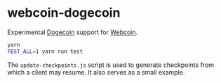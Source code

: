 # webcoin-dogecoin

Experimental [Dogecoin] support for [Webcoin].

```sh
yarn
TEST_ALL=1 yarn run test
```

The `update-checkpoints.js` script is used to generate checkpoints from which a
client may resume. It also serves as a small example.

 [Dogecoin]: http://dogecoin.com/
 [Webcoin]: https://github.com/mappum/webcoin

